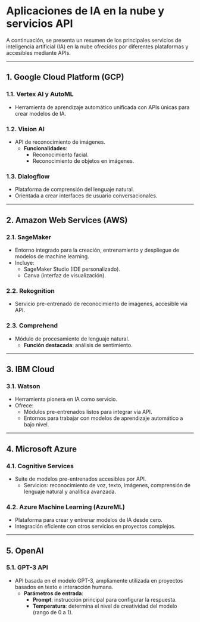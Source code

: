 # Aplicaciones de IA en la nube y servicios API

A continuación, se presenta un resumen de los principales servicios de inteligencia artificial (IA) en la nube ofrecidos por diferentes plataformas y accesibles mediante APIs.

---

## 1. Google Cloud Platform (GCP)
### 1.1. Vertex AI y AutoML
- Herramienta de aprendizaje automático unificada con APIs únicas para crear modelos de IA.

### 1.2. Vision AI
- API de reconocimiento de imágenes.
  - **Funcionalidades**: 
    - Reconocimiento facial.
    - Reconocimiento de objetos en imágenes.

### 1.3. Dialogflow
- Plataforma de comprensión del lenguaje natural.
- Orientada a crear interfaces de usuario conversacionales.

---

## 2. Amazon Web Services (AWS)
### 2.1. SageMaker
- Entorno integrado para la creación, entrenamiento y despliegue de modelos de machine learning.
- Incluye:
  - SageMaker Studio (IDE personalizado).
  - Canva (interfaz de visualización).

### 2.2. Rekognition
- Servicio pre-entrenado de reconocimiento de imágenes, accesible vía API.

### 2.3. Comprehend
- Módulo de procesamiento de lenguaje natural.
  - **Función destacada**: análisis de sentimiento.

---

## 3. IBM Cloud
### 3.1. Watson
- Herramienta pionera en IA como servicio.
- Ofrece:
  - Módulos pre-entrenados listos para integrar vía API.
  - Entornos para trabajar con modelos de aprendizaje automático a bajo nivel.

---

## 4. Microsoft Azure
### 4.1. Cognitive Services
- Suite de modelos pre-entrenados accesibles por API.
  - Servicios: reconocimiento de voz, texto, imágenes, comprensión de lenguaje natural y analítica avanzada.

### 4.2. Azure Machine Learning (AzureML)
- Plataforma para crear y entrenar modelos de IA desde cero.
- Integración eficiente con otros servicios en proyectos complejos.

---

## 5. OpenAI
### 5.1. GPT-3 API
- API basada en el modelo GPT-3, ampliamente utilizada en proyectos basados en texto e interacción humana.
  - **Parámetros de entrada**:
    - **Prompt**: instrucción principal para configurar la respuesta.
    - **Temperatura**: determina el nivel de creatividad del modelo (rango de 0 a 1).

